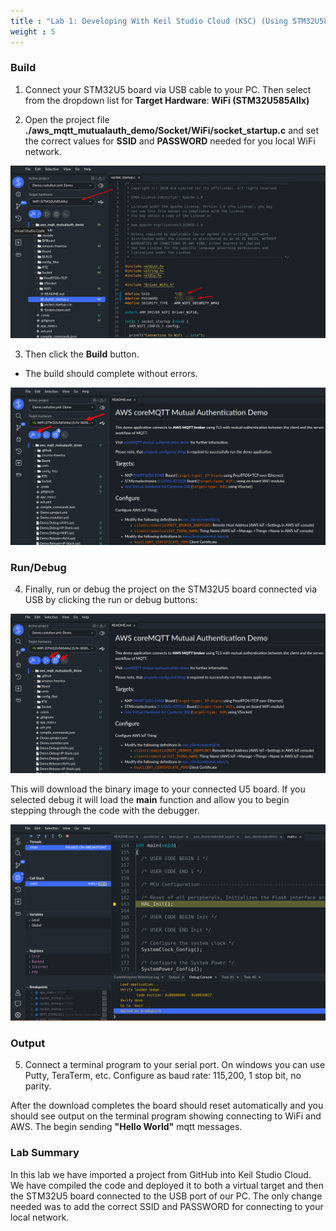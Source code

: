 ```yaml
---
title : "Lab 1: Developing With Keil Studio Cloud (KSC) (Using STM32U585 - Step 5)"
weight : 5
---
```


### Build

1. Connect your STM32U5 board via USB cable to your PC. Then select from the dropdown list for **Target Hardware**: **WiFi (STM32U585AIIx)**


2. Open the project file **./aws_mqtt_mutualauth_demo/Socket/WiFi/socket_startup.c** and set the correct values for **SSID** and **PASSWORD** needed for you local WiFi network.

![set ssid](/static/socket_ssid.png)

3. Then click the **Build** button.

- The build should complete without errors.

![build u5](/static/build_u5.png)

### Run/Debug

4. Finally, run or debug the project on the STM32U5 board connected via USB by clicking the run or debug buttons:

![run u5](/static/run_u5.png)

This will download the binary image to your connected U5 board. If you selected debug it will load the **main** function and allow you to begin stepping through the code with the debugger.

![debug u5](/static/debug_u5.png)

### Output

5. Connect a terminal program to your serial port. On windows you can use Putty, TeraTerm, etc. Configure as baud rate: 115,200, 1 stop bit, no parity.

After the download completes the board should reset automatically and you should see output on the terminal program showing connecting to WiFi and AWS. The begin sending **"Hello World"** mqtt messages.

### Lab Summary

In this lab we have imported a project from GitHub into Keil Studio Cloud. We have compiled the code and deployed it to both a virtual target and then the STM32U5 board connected to the USB port of our PC. The only change needed was to add the correct SSID and PASSWORD for connecting to your local network.
